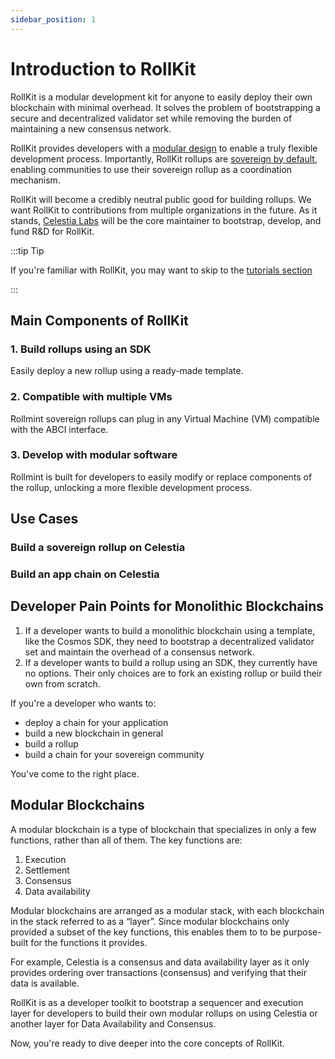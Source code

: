 ```yaml
---
sidebar_position: 1
---
```


# Introduction to RollKit

RollKit is a modular development kit for anyone to easily deploy their own
blockchain with minimal overhead. It solves the problem of bootstrapping a
secure and decentralized validator set while removing the burden of maintaining
a new consensus network.

RollKit provides developers with a [modular design](./core-concepts) to enable
a truly flexible development process. Importantly, RollKit rollups are
[sovereign by default](./rollkit-stack), enabling communities to use their
sovereign rollup as a coordination mechanism.

RollKit will become a credibly neutral public good for building rollups.
We want RollKit to contributions from multiple organizations in the future.
As it stands, [Celestia Labs](https://celestia.org) will be the core maintainer
to bootstrap, develop, and fund R&D for RollKit.

:::tip Tip

If you're familiar with RollKit, you may want to skip to the [tutorials section](./category/tutorials)

:::

## Main Components of RollKit

### 1. Build rollups using an SDK

Easily deploy a new rollup using a ready-made template.

### 2. Compatible with multiple VMs

Rollmint sovereign rollups can plug in any Virtual Machine (VM) compatible with the ABCI
interface.

### 3. Develop with modular software

Rollmint is built for developers to easily modify or replace components
of the rollup, unlocking a more flexible development process.

## Use Cases

### Build a sovereign rollup on Celestia

### Build an app chain on Celestia

## Developer Pain Points for Monolithic Blockchains

1. If a developer wants to build a monolithic blockchain using a template,
like the Cosmos SDK, they need to bootstrap a decentralized validator set
and maintain the overhead of a consensus network.
2. If a developer wants to build a rollup using an SDK, they currently have
no options. Their only choices are to fork an existing rollup or build their
own from scratch.

If you're a developer who wants to:

- deploy a chain for your application
- build a new blockchain in general
- build a rollup
- build a chain for your sovereign community

You've come to the right place.

## Modular Blockchains

A modular blockchain is a type of blockchain that specializes in only a few
functions, rather than all of them. The key functions are:

1. Execution
2. Settlement
3. Consensus
4. Data availability

Modular blockchains are arranged as a modular stack, with each blockchain in
the stack referred to as a “layer”. Since modular blockchains only provided
a subset of the key functions, this enables them to to be purpose-built for
the functions it provides.

For example, Celestia is a consensus and data availability layer as it only
provides ordering over transactions (consensus) and verifying that their data
is available.

RollKit is as a developer toolkit to bootstrap a sequencer and execution layer
for developers to build their own modular rollups on using Celestia or another
layer for Data Availability and Consensus.

Now, you're ready to dive deeper into the core concepts of RollKit.
